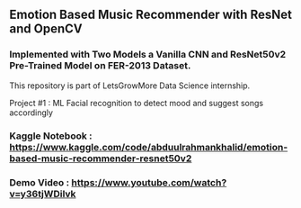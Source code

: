 ## Emotion Based Music Recommender with ResNet and OpenCV
### Implemented with Two Models a Vanilla CNN and ResNet50v2 Pre-Trained Model on FER-2013 Dataset.

This repository is part of LetsGrowMore Data Science internship.

Project #1 : ML Facial recognition to detect mood and suggest songs accordingly 

### Kaggle Notebook : https://www.kaggle.com/code/abduulrahmankhalid/emotion-based-music-recommender-resnet50v2
### Demo Video : https://www.youtube.com/watch?v=y36tjWDilvk
